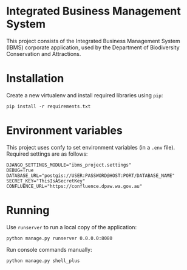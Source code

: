 # Integrated Business Management System

This project consists of the Integrated Business Management System
(IBMS) corporate application, used by the Department of Biodiversity
 Conservation and Attractions.

# Installation

Create a new virtualenv and install required libraries using `pip`:

    pip install -r requirements.txt

# Environment variables

This project uses confy to set environment
variables (in a `.env` file). Required settings are as follows:

    DJANGO_SETTINGS_MODULE="ibms_project.settings"
    DEBUG=True
    DATABASE_URL="postgis://USER:PASSWORD@HOST:PORT/DATABASE_NAME"
    SECRET_KEY="ThisIsASecretKey"
    CONFLUENCE_URL="https://confluence.dpaw.wa.gov.au"

# Running

Use `runserver` to run a local copy of the application:

    python manage.py runserver 0.0.0.0:8080

Run console commands manually:

    python manage.py shell_plus
